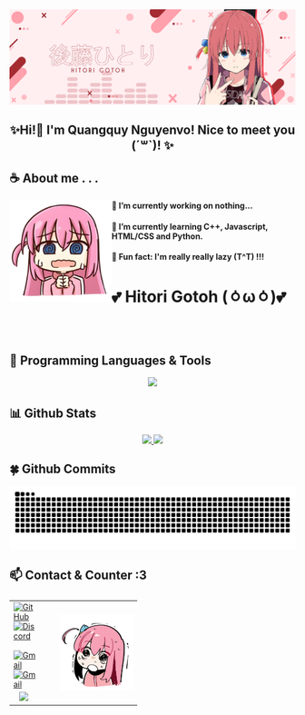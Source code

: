 <div align="center">
    <a href="https://github.com/quangquynguyenvo"><img src="https://github.com/QuangquyNguyenvo/QuangquyNguyenvo/blob/main/.github/workflows/img/bocchi_banner.png" style="width=60%; align=center" alt=Profile Image/></a>
    <h2 align="center">✨Hi!👋 I'm Quangquy Nguyenvo! Nice to meet you (ˊ꒳ˋ)! ✨</h2>
    </a>
</div>

## ☕ About me . . .
<a href="https://github.com/QuangquyNguyenvo"><img align="left" width="180" src="https://github.com/QuangquyNguyenvo/QuangquyNguyenvo/blob/main/.github/workflows/img/bocchi_emoji_2.png"></a>
        <h4>🔭  I’m currently working on nothing...</h4>
        <h4>🌱  I’m currently learning C++, Javascript, HTML/CSS and Python.</h4>
        <h4>🐧  Fun fact: I'm really really lazy (T^T) !!!</h4>
        <h1>💕 Hitori Gotoh (⁠ㆁ⁠ω⁠ㆁ⁠)💕</h1>
<br><br>

## 🔬 Programming Languages & Tools
<a href="https://github.com/quangquynguyenvo">
<p align="center">
  <img src="https://skillicons.dev/icons?i=html,css,js,py,cpp,flask,opencv,arduino,vscode,gcp,gmail,raspberrypi,windows,ubuntu,ps,pr&perline=8" />
</p>
</a>


## **📊 Github Stats**
<a href="https://github.com/quangquynguyenvo">
  <p align="center"><img width="50%" src="https://github-readme-stats.vercel.app/api?username=QuangquyNguyenvo&show_icons=true&count_private=true&theme=react&hide_border=true&bg_color=0D1117"/> <img width="45%" src="https://github-readme-stats.vercel.app/api/top-langs/?username=QuangquyNguyenvo&show_icons=true&count_private=true&theme=react&hide_border=true&bg_color=0D1117&layout=compact"/></p>
</a>

## 🍀 Github Commits
<a href="https://github.com/quangquynguyenvo">
<picture>
  <source media="(prefers-color-scheme: dark)" srcset="https://github.com/QuangquyNguyenvo/QuangquyNguyenvo/blob/output/github-contribution-grid-snake-dark.svg">
  <source media="(prefers-color-scheme: light)" srcset="https://github.com/QuangquyNguyenvo/QuangquyNguyenvo/blob/output/github-contribution-grid-snake.svg">
  <img alt="github contribution grid snake animation" src="https://github.com/QuangquyNguyenvo/QuangquyNguyenvo/blob/output/github-contribution-grid-snake.svg">
</picture>
</a>

## 📫 Contact & Counter :3
<table style="width:100%; text-align:left; display:flex;">
  <tr>
    <td style="width:50%; display: flex; flex-direction: column;">
      <a href="https://github.com/QuangquyNguyenvo"><img src="https://skillicons.dev/icons?i=github&perline=8" alt="GitHub"></a>
      <a href="https://discord.com/users/408952069622595605"><img src="https://skillicons.dev/icons?i=discord&perline=8" alt="Discord"></a>  
      <a href="mailto:tytokg0002@gmail.com"><img src="https://skillicons.dev/icons?i=gmail&perline=8" alt="Gmail"></a>
      <a href="https://linkedin.com/in/quangquynguyenvo"><img src="https://skillicons.dev/icons?i=linkedin&perline=8" alt="Gmail"></a>
    </td>
    <td style="width:50%; display: flex; align-items: center; justify-content: center;"> 
      <a href="https://discord.com/users/408952069622595605"><img width=460 src="https://count.getloli.com/get/@quangquynguyenvo?theme=gelbooru"></a> 
    </td>
    <td>
       <a href="https://github.com/quangquynguyenvo"><img align="right" src="https://github.com/QuangquyNguyenvo/QuangquyNguyenvo/blob/main/.github/workflows/img/bocchi_emoji_3.png" alt="Profile Image" style="width:130px;"></a>
    </td>
  </tr>
</table>


